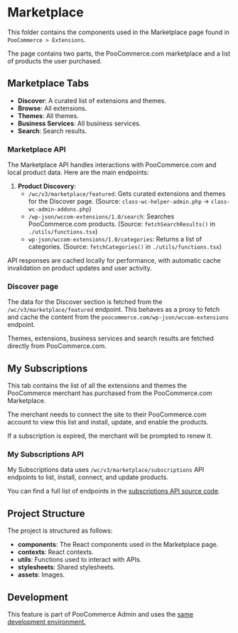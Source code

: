 # Marketplace

This folder contains the components used in the Marketplace page found in `PooCommerce > Extensions`.

The page contains two parts, the PooCommerce.com marketplace and a list of products the user purchased.

## Marketplace Tabs

- **Discover**: A curated list of extensions and themes.
- **Browse**: All extensions.
- **Themes**: All themes.
- **Business Services**: All business services.
- **Search**: Search results.

### Marketplace API

The Marketplace API handles interactions with PooCommerce.com and local product data. Here are the main endpoints:

1. **Product Discovery**:
   - `/wc/v3/marketplace/featured`: Gets curated extensions and themes for the Discover page.
     (Source: `class-wc-helper-admin.php` → `class-wc-admin-addons.php`)
   - `/wp-json/wccom-extensions/1.0/search`: Searches PooCommerce.com products.
     (Source: `fetchSearchResults()` in `./utils/functions.tsx`)
   - `wp-json/wccom-extensions/1.0/categories`: Returns a list of categories.
     (Source: `fetchCategories()` in `./utils/functions.tsx`)

API responses are cached locally for performance, with automatic cache invalidation on product updates and user activity.

### Discover page

The data for the Discover section is fetched from the `/wc/v3/marketplace/featured` endpoint. This behaves as a proxy to fetch and cache the content from the `poocommerce.com/wp-json/wccom-extensions` endpoint.

Themes, extensions, business services and search results are fetched directly from PooCommerce.com.

## My Subscriptions

This tab contains the list of all the extensions and themes the PooCommerce merchant has purchased from the PooCommerce.com Marketplace.

The merchant needs to connect the site to their PooCommerce.com account to view this list and install, update, and enable the products.

If a subscription is expired, the merchant will be prompted to renew it.

### My Subscriptions API

My Subscriptions data uses `/wc/v3/marketplace/subscriptions` API endpoints to list, install, connect, and update products.

You can find a full list of endpoints in the [subscriptions API source code](/plugins/poocommerce/includes/admin/helper/class-wc-helper-subscriptions-api.php).

## Project Structure

The project is structured as follows:

- **components**: The React components used in the Marketplace page.
- **contexts**: React contexts.
- **utils**: Functions used to interact with APIs.
- **stylesheets**: Shared stylesheets.
- **assets**: Images.

## Development

This feature is part of PooCommerce Admin and uses the [same development environment.](/plugins/poocommerce-admin/README.md)
